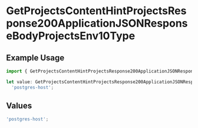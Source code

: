 # GetProjectsContentHintProjectsResponse200ApplicationJSONResponseBodyProjectsEnv10Type

## Example Usage

```typescript
import { GetProjectsContentHintProjectsResponse200ApplicationJSONResponseBodyProjectsEnv10Type } from '@vercel/client/models/operations';

let value: GetProjectsContentHintProjectsResponse200ApplicationJSONResponseBodyProjectsEnv10Type =
  'postgres-host';
```

## Values

```typescript
'postgres-host';
```
